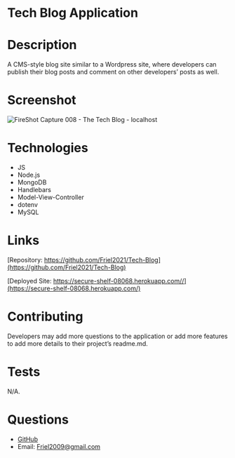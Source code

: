# Tech Blog Application

# Description

A CMS-style blog site similar to a Wordpress site, where developers can publish their blog posts and comment on other developers’ posts as well.

# Screenshot
![FireShot Capture 008 - The Tech Blog - localhost](https://user-images.githubusercontent.com/87154134/134100282-aa166f75-79e0-4d92-8b1f-18665b8e07d1.png)

# Technologies

- JS
- Node.js
- MongoDB
- Handlebars
- Model-View-Controller
- dotenv
- MySQL

# Links

[Repository: https://github.com/Friel2021/Tech-Blog](https://github.com/Friel2021/Tech-Blog)

[Deployed Site: https://secure-shelf-08068.herokuapp.com//](https://secure-shelf-08068.herokuapp.com/)

# Contributing

Developers may add more questions to the application or add more features to add more details to their project’s readme.md.

# Tests

N/A.

# Questions

- [GitHub](https://github.com/Friel2021)
- Email: Friel2009@gmail.com
